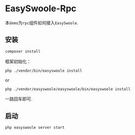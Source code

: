 # EasySwoole-Rpc

本`demo`为`rpc`组件如何接入`EasySwoole`.

## 安装

```bash
composer install
```

框架初始化：

```bash
php ./vendor/bin/easyswoole install
```

or

```bash
php ./vendor/easyswoole/easyswoole/bin/easyswoole install
```

一路回车即可.

## 启动

```bash
php easyswoole server start
```